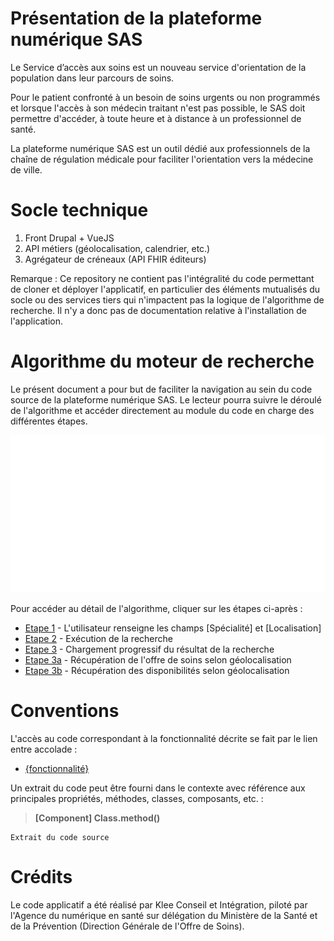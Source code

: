 # Présentation de la plateforme numérique SAS

Le Service d’accès aux soins est un nouveau service d'orientation de la population dans leur parcours de soins.

Pour le patient confronté à un besoin de soins urgents ou non programmés et lorsque l'accès à son médecin traitant n'est pas possible, le SAS doit permettre d'accéder, à toute heure et à distance à un professionnel de santé.

La plateforme numérique SAS est un outil dédié aux professionnels de la chaîne de régulation médicale pour faciliter l'orientation vers la médecine de ville.

# Socle technique

 1. Front Drupal + VueJS
 2. API métiers (géolocalisation, calendrier, etc.)
 3. Agrégateur de créneaux (API FHIR éditeurs)

Remarque :
Ce repository ne contient pas l'intégralité du code permettant de cloner et déployer l'applicatif, en particulier des éléments mutualisés du socle ou des services tiers qui n'impactent pas la logique de l'algorithme de recherche.
Il n'y a donc pas de documentation relative à l'installation de l'application.

# Algorithme du moteur de recherche

Le présent document a pour but de faciliter la navigation au sein du code source de la plateforme numérique SAS. Le lecteur pourra suivre le déroulé de l'algorithme et accéder directement au module du code en charge des différentes étapes.

[<img src="./doc/img/sas-algorithme-recherche.svg" title="Diagramme de l'algorithme" />](./doc/img/sas-algorithme-recherche.png)

Pour accéder au détail de l'algorithme, cliquer sur les étapes ci-après :
- [Etape 1](./doc/step-1.md) - L'utilisateur renseigne les champs [Spécialité] et [Localisation]
- [Etape 2](./doc/step-2.md) - Exécution de la recherche
- [Etape 3](./doc/step-3.md) - Chargement progressif du résultat de la recherche
- [Etape 3a](./doc/step-3a.md) - Récupération de l'offre de soins selon géolocalisation
- [Etape 3b](./doc/step-3b.md) - Récupération des disponibilités selon géolocalisation

# Conventions
L'accès au code correspondant à la fonctionnalité décrite se fait par le lien entre accolade :  
- [{fonctionnalité}](#)  

Un extrait du code peut être fourni dans le contexte avec référence aux principales propriétés, méthodes, classes, composants, etc. :  
>**[Component] Class.method()**  
```
Extrait du code source
```

# Crédits

Le code applicatif a été réalisé par Klee Conseil et Intégration, piloté par l'Agence du numérique en santé sur délégation du Ministère de la Santé et de la Prévention (Direction Générale de l'Offre de Soins).